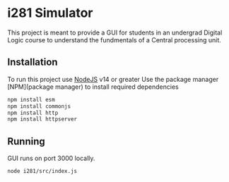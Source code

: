 # i281 Simulator
This project is meant to provide a GUI for students in an undergrad Digital Logic course to understand the fundmentals of a Central processing unit. 
## Installation
To run this project use [NodeJS](https://nodejs.org/en/download/) v14 or greater
Use the package manager [NPM](package manager) to install required dependencies 
```bash
npm install esm
npm install commonjs
npm install http
npm install httpserver
```

## Running
GUI runs on port 3000 locally.
```bash
node i281/src/index.js
```
